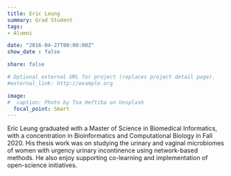 ```yaml
---
title: Eric Leung
summary: Grad Student
tags:
- Alumni

date: "2016-04-27T00:00:00Z"
show_date : false

share: false

# Optional external URL for project (replaces project detail page).
#external_link: http://example.org

image:
#  caption: Photo by Toa Heftiba on Unsplash
  focal_point: Smart
---
```

Eric Leung graduated with a Master of Science in Biomedical Informatics, with a concentration in Bioinformatics and Computational Biology in Fall 2020. His thesis work was on studying the urinary and vaginal microbiomes of women with urgency urinary incontinence using network-based methods. He also enjoy supporting  co-learning and implementation of open-science initiatives.
